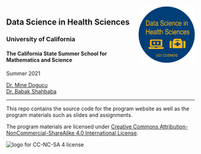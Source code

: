 <br>

<img src="img/cosmos-uci-dshs.png" alt="Logo that reads Data Science in Health Sciences, University of California Irvine, COSMOS It has a computer and a medical box icon" width="150" align = "right"/>


## Data Science in Health Sciences
### University of California 
#### The California State Summer School for Mathematics and Science




Summer 2021 

[Dr. Mine Dogucu](https://minedogucu.com)  
[Dr. Babak Shahbaba](https://www.ics.uci.edu/~babaks/)

<hr>

This repo contains the source code for the program website as well as the program materials such as slides and assignments.

The program materials are licensed under [Creative Commons Attribution-NonCommercial-ShareAlike 4.0 International License](http://creativecommons.org/licenses/by-nc-sa/4.0/).

<img src="https://i.creativecommons.org/l/by-nc-sa/4.0/88x31.png" alt="logo for CC-NC-SA 4 license"/>

